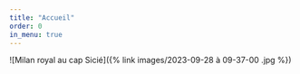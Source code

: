 ```yaml
---
title: "Accueil"
order: 0
in_menu: true
---
```

![Milan royal au cap Sicié]({% link images/2023-09-28 à 09-37-00 .jpg %}) 
